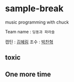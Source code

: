 # sample-break
music programming with chuck

Team name : `딩동과 파라솔`

캡틴 : [김혜림](https://github.com/khr98)
조수 : [박찬혁](https://github.com/ChanhyukPark-Tech)


## toxic


## One more time

